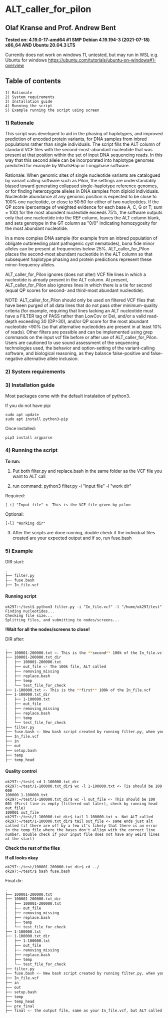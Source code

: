 # ALT_caller_for_pilon
## Olaf Kranse and Prof. Andrew Bent
**Tested on: 4.19.0-17-amd64 #1 SMP Debian 4.19.194-3 (2021-07-18) x86_64 AND Ubuntu 20.04.3 LTS**

Currently does not work on windows 11, untested, but may run in WSL e.g. Ubuntu for windows https://ubuntu.com/tutorials/ubuntu-on-windows#1-overview

## Table of contents
	1) Rationale
	2) System requirements
	3) Installation guide
	4) Running the script
	5) Example running the script using screen

### 1) Rationale
This script was developed to aid in the phasing of haplotypes, and improved prediction of encoded protein variants, for DNA samples from inbred populations rather than single individuals. The script fills the ALT column of standard VCF files with the second-most-abundant nucleotide that was present at that position within the set of input DNA sequencing reads. In this way  that this second allele can be incorporated into haplotype genomes predicted for example by WhatsHap or Longphase software. 

Rationale: When genomic sites of single nucleotide variants are catalogued by variant calling software such as Pilon, the settings are understandably biased toward generating collapsed single-haplotype reference genomes, or for finding heterozygote alleles in DNA samples from diploid individuals.  Nucleotide abundance at any genomic position is expected to be close to 100% one nucleotide, or close to 50:50 for either of two nucleotides.  If the QP score (percentage of weighted evidence for each base A, C, G or T; sum = 100) for the most abundent nucleotide exceeds 75%, the software outputs only that one nucleotide into the REF column, leaves the ALT column blank, and sets genotype in the GT column as "0/0" indicating homozygosity for the most abundant nucleotide.  

In a more complex DNA sample (for example from an inbred population of obligate outbreeding plant pathogenic cyst nematodes), bona fide minor alleles can be present at frequencies below 25%.  ALT_caller_for_Pilon places the second-most abundant nucleotide in the ALT column so that subsequent haplotype phasing and protein predictions represent these minor-frequency alleles. 

ALT_caller_for_Pilon ignores (does not alter) VCF file lines in which a nucleotide is already present in the ALT column.  At present, ALT_caller_for_Pilon also ignores lines in which there is a tie for second (equal QP scores for second- and third-most abundant nucleotide).  

NOTE: ALT_caller_for_Pilon should only be used on filtered VCF files that have been purged of all data lines that do not pass other minimum-quality criteria (for example, requiring that lines lacking an ALT nucleotide must have a FILTER tag of PASS rather than LowCov or Del, and/or a valid read-depth exceeding 30 (DP>30), and/or QP score for the most abundant nucleotide <90% (so that alternative nucleotides are present in at least 10% of reads).  Other filters are possible and can be implemented using grep commands on the input vcf file before or after use of ALT_caller_for_Pilon. Users are cautioned to use sound assessment of the sequencing technologies used, the behavior and option-setting of the variant-calling software, and biological reasoning, as they balance false-positive and false-negative alternative allele inclusion.

### 2) System requirements

### 3) Installation guide
Most packages come with the default instalation of python3.



If you do not have pip:

	sudo apt update
	sudo apt install python3-pip

Once installed:

	pip3 install argparse


### 4) Running the script


**To run:**
1) Put both filter.py and replace.bash in the same folder as the VCF file you want to ALT call

2) run command: python3 filter.py -i "input file" -l "work dir"

  Required:
	
    [-i] "Input file" <- This is the VCF file given by pilon
		
  Optional:
	
    [-l] "Working dir"
		

3) After the scripts are done running, double check if the individual files created are your expected output and if so, run fuse.bash


### 5) Example

DIR start:
```bash
.
├── filter.py
├── fuse.bash
├── In_file.vcf
```
#### Running script 
	ok297:~/test$ python3 filter.py -i "In_file.vcf" -l "/home/ok297/test"
	Finding nucleotides...
	Checking file size...
	Splitting files, and submitting to nodes/screens...
**!Wait for all the nodes/screens to close!**

DIR after:
```bash
.
├── 100001-200000.txt <- This is the **second** 100k of the In_file.vcf
├── 100001-200000.txt_dir
│   ├── 100001-200000.txt
│   ├── out_file <- The 100k file, ALT called
│   ├── removing_missing
│   ├── replace.bash
│   ├── temp
│   └── test_file_for_check
├── 1-100000.txt <- This is the **first** 100k of the In_file.vcf
├── 1-100000.txt_dir
│   ├── 1-100000.txt
│   ├── out_file
│   ├── removing_missing
│   ├── replace.bash
│   ├── temp
│   └── test_file_for_check
├── filter.py
├── fuse.bash <- New bash script created by running filter.py, when you run it it makes the final file
├── In_file.vcf
├── in
├── out
├── setup.bash
├── temp
├── temp_head
```
#### Quality control
	ok297:~/test$ cd 1-100000.txt_dir
	ok297:~/test/1-100000.txt_dir$ wc -l 1-100000.txt <- Tis should be 100 000
	100000 1-100000.txt
	ok297:~/test/1-100000.txt_dir$ wc -l out_file <- This should be 100 001 (First line is empty (filtered out later), check by running head out_file)
	100001 out_file
	ok297:~/test/1-100000.txt_dir$ tail 1-100000.txt <- Not ALT called
	ok297:~/test/1-100000.txt_dir$ tail out_file <- same ends just alt called (if there are off by a few it's likely that there is an error in the temp file where the bases don't allign with the correct line number. Double check if your input file does not have any weird lines at the start)
**Check the rest of the files**

**If all looks okay**

	ok297:~/test/100001-200000.txt_dir$ cd ../
	ok297:~/test/$ bash fuse.bash

Final dir:
```bash
.
├── 100001-200000.txt 
├── 100001-200000.txt_dir
│   ├── 100001-200000.txt
│   ├── out_file 
│   ├── removing_missing
│   ├── replace.bash
│   ├── temp
│   └── test_file_for_check
├── 1-100000.txt
├── 1-100000.txt_dir
│   ├── 1-100000.txt
│   ├── out_file
│   ├── removing_missing
│   ├── replace.bash
│   ├── temp
│   └── test_file_for_check
├── filter.py
├── fuse.bash <- New bash script created by running filter.py, when you run it it makes the final file
├── In_file.vcf
├── in
├── out
├── setup.bash
├── temp
├── temp_head
├── pre_final
├── final <- the output file, same as your In_file.vcf, but ALT called
```
	


